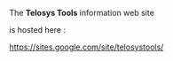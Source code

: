 The **Telosys Tools** information web site

is hosted here :

https://sites.google.com/site/telosystools/
